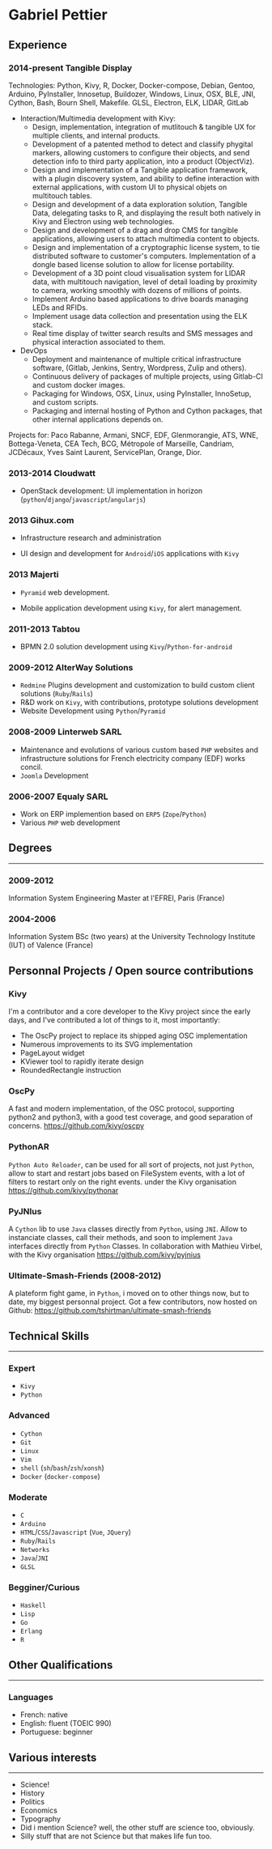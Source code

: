 # Gabriel Pettier

## Experience

### 2014-present Tangible Display

Technologies: Python, Kivy, R, Docker, Docker-compose, Debian, Gentoo, Arduino,
  PyInstaller, Innosetup, Buildozer, Windows, Linux, OSX, BLE, JNI, Cython, Bash,
  Bourn Shell, Makefile. GLSL, Electron, ELK, LIDAR, GitLab

- Interaction/Multimedia development with Kivy:
    - Design, implementation, integration of mutlitouch & tangible UX for
      multiple clients, and internal products.
    - Development of a patented method to detect and classify phygital markers,
      allowing customers to configure their objects, and send detection info to
      third party application, into a product (ObjectViz).
    - Design and implementation of a Tangible application framework, with
      a plugin discovery system, and ability to define interaction with external
      applications, with custom UI to physical objets on multitouch tables.
    - Design and development of a data exploration solution, Tangible Data,
      delegating tasks to R, and displaying the result both natively in Kivy and
      Electron using web technologies.
    - Design and development of a drag and drop CMS for tangible applications,
      allowing users to attach multimedia content to objects.
    - Design and implementation of a cryptographic license system, to tie
      distributed software to customer's computers. Implementation of a dongle
      based license solution to allow for license portability.
    - Development of a 3D point cloud visualisation system for LIDAR data, with
      multitouch navigation, level of detail loading by proximity to camera,
      working smoothly with dozens of millions of points.
    - Implement Arduino based applications to drive boards managing LEDs and
      RFIDs.
    - Implement usage data collection and presentation using the ELK stack.
    - Real time display of twitter search results and SMS messages  and
      physical interaction associated to them.
- DevOps
    - Deployment and maintenance of multiple critical infrastructure software,
    (Gitlab, Jenkins, Sentry, Wordpress, Zulip and others).
    - Continuous delivery of packages of multiple projects, using Gitlab-CI and
    custom docker images.
    - Packaging for Windows, OSX, Linux, using PyInstaller, InnoSetup, and custom
    scripts.
    - Packaging and internal hosting of Python and Cython packages, that other
    internal applications depends on.

Projects for: Paco Rabanne, Armani, SNCF, EDF, Glenmorangie, ATS, WNE,
  Bottega-Veneta, CEA Tech, BCG, Métropole of Marseille, Candriam, JCDécaux, Yves
  Saint Laurent, ServicePlan, Orange, Dior.

### 2013-2014 Cloudwatt

- OpenStack development: UI implementation in horizon (`python`/`django`/`javascript`/`angularjs`)

### 2013 Gihux.com

- Infrastructure research and administration

- UI design and development for `Android`/`iOS` applications with `Kivy`

### 2013 Majerti

- `Pyramid` web development.

- Mobile application development using `Kivy`, for alert management.

### 2011-2013 Tabtou

- BPMN 2.0 solution development using `Kivy`/`Python-for-android`

### 2009-2012 AlterWay Solutions

- `Redmine` Plugins development and customization to build custom client
  solutions (`Ruby`/`Rails`)
- R&D work on `Kivy`, with contributions, prototype solutions development
- Website Development using `Python`/`Pyramid`

### 2008-2009 Linterweb SARL

- Maintenance and evolutions of various custom based `PHP` websites and
  infrastructure solutions for French electricity company (EDF) works
  concil.
- `Joomla` Development


### 2006-2007 Equaly SARL

- Work on ERP implemention based on `ERP5` (`Zope`/`Python`)
- Various `PHP` web development


## Degrees
___


### 2009-2012

Information System Engineering Master at l'EFREI, Paris (France)


### 2004-2006

Information System BSc (two years) at the University Technology
Institute (IUT) of Valence (France)


## Personnal Projects / Open source contributions

### Kivy
I'm a contributor and a core developer to the Kivy project since the early
days, and I've contributed a lot of things to it, most importantly:
- The OscPy project to replace its shipped aging OSC implementation
- Numerous improvements to its SVG implementation
- PageLayout widget
- KViewer tool to rapidly iterate design
- RoundedRectangle instruction


### OscPy

A fast and modern implementation, of the OSC protocol, supporting python2 and
python3, with a good test coverage, and good separation of concerns.
<https://github.com/kivy/oscpy>

### PythonAR

`Python Auto Reloader`, can be used for all sort of projects, not just
`Python`, allow to start and restart jobs based on FileSystem events, with
a lot of filters to restart only on the right events.
under the Kivy organisation
<https://github.com/kivy/pythonar>

### PyJNIus

A `Cython` lib to use `Java` classes directly from `Python`, using `JNI`.
Allow to instanciate classes, call their methods, and soon to implement
`Java` interfaces directly from `Python` Classes.
In collaboration with Mathieu Virbel, with the Kivy organisation
<https://github.com/kivy/pyjnius>


### Ultimate-Smash-Friends (2008-2012)

A plateform fight game, in `Python`, i moved on to other things now, but
to date, my biggest personnal project. Got a few contributors, now hosted on Github:
<https://github.com/tshirtman/ultimate-smash-friends>


## Technical Skills
___

### Expert

- `Kivy`
- `Python`

### Advanced

- `Cython`
- `Git`
- `Linux`
- `Vim`
- `shell` (`sh`/`bash`/`zsh`/`xonsh`)
- `Docker` (`docker-compose`)


### Moderate

- `C`
- `Arduino`
- `HTML`/`CSS`/`Javascript` (`Vue`, `JQuery`)
- `Ruby`/`Rails`
- `Networks`
- `Java`/`JNI`
- `GLSL`


### Begginer/Curious

- `Haskell`
- `Lisp`
- `Go`
- `Erlang`
- `R`



## Other Qualifications
___

### Languages

- French: native
- English: fluent (TOEIC 990)
- Portuguese: beginner


## Various interests
___

- Science!
- History
- Politics
- Economics
- Typography
- Did i mention Science? well, the other stuff are science too, obviously.
- Silly stuff that are not Science but that makes life fun too.

<link href="markdown.css" rel="stylesheet"></link>
